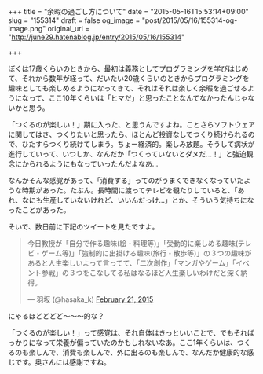 +++
title = "余暇の過ごし方について"
date = "2015-05-16T15:53:14+09:00"
slug = "155314"
draft = false
og_image = "post/2015/05/16/155314-og-image.png"
original_url = "http://june29.hatenablog.jp/entry/2015/05/16/155314"

+++

<p>ぼくは17歳くらいのときから、最初は義務としてプログラミングを学びはじめて、それから数年が経って、だいたい20歳くらいのときからプログラミングを趣味としても楽しめるようになってきて、それはそれは楽しく余暇を過ごせるようになって、ここ10年くらいは「ヒマだ」と思ったことなんてなかったんじゃないかと思う。</p>
<p>「つくるのが楽しい！」期に入った、と思うんですよね。ことさらソフトウェアに関してはさ、つくりたいと思ったら、ほとんど投資なしでつくり続けられるので、ひたすらつくり続けてしまう。ちょー経済的。楽しみ放題。そうして病状が進行していって、いつしか、なんだか「つくっていないとダメだ…！」と強迫観念にかられるようにもなっていったんだよなあ…</p>
<p>なんかそんな感覚があって、「消費する」ってのがうまくできなくなっていたような時期があった。たぶん。長時間に渡ってテレビを観たりしていると、「あれ、なにも生産していないけれど、いいんだっけ…」とか、そういう気持ちになったことがあった。</p>
<p>そいで、数日前に下記のツイートを見たですよ。</p>
<p></p>
<blockquote class="twitter-tweet" lang="en">
<p lang="ja" dir="ltr">今日教授が「自分で作る趣味(絵・料理等)」「受動的に楽しめる趣味(テレビ・ゲーム等)」「強制的に出掛ける趣味(旅行・散歩等)」の３つの趣味があると人生楽しいよって言ってて、「二次創作」「マンガやゲーム」「イベント参戦」の３つをこなしてる私はなるほど人生楽しいわけだと深く納得。</p>— 羽坂 (@hasaka_k) <a href="https://twitter.com/hasaka_k/status/569154087473664005">February 21, 2015</a>
</blockquote>
<script async src="//platform.twitter.com/widgets.js" charset="utf-8"></script><p>にゃるほどどどど〜〜〜的な？</p>
<p>「つくるのが楽しい！」って感覚は、それ自体はきっといいことで、でもそればっかりになって栄養が偏っていたのかもしれないなあ。ここ1年くらいは、つくるのも楽しんで、消費も楽しんで、外に出るのも楽しんで、なんだか健康的な感じです。奥さんには感謝ですね。</p>